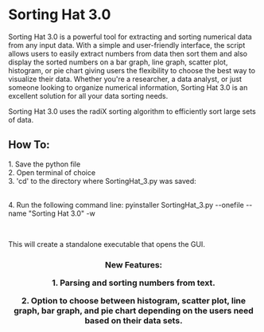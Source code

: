 <h1>Sorting Hat 3.0</h1>

<p>Sorting Hat 3.0 is a powerful tool for extracting and sorting numerical data from any input data. With a simple and user-friendly interface, the script allows users to easily extract numbers from data then sort them and also display the sorted numbers on a bar graph, line graph, scatter plot, histogram, or pie chart giving users the flexibility to choose the best way to visualize their data. Whether you're a researcher, a data analyst, or just someone looking to organize numerical information, Sorting Hat 3.0 is an excellent solution for all your data sorting needs.</p>

<p>Sorting Hat 3.0 uses the radiX sorting algorithm to efficiently sort large sets of data.</p>

<h2>How To:</h2>

<p>1. Save the python file<br>
   2. Open terminal of choice<br>
   3. 'cd' to the directory where SortingHat_3.py was saved:</p><br>
   4. Run the following command line: pyinstaller SortingHat_3.py --onefile --name "Sorting Hat 3.0" -w</p><br>

<p>This will create a standalone executable that opens the GUI.</p>

<h3 style="text-align: center">New Features:<h>
<p>1. Parsing and sorting numbers from text.</p>
<p>2. Option to choose between histogram, scatter plot, line graph, bar graph, and pie chart depending
on the users need based on their data sets.</p>
